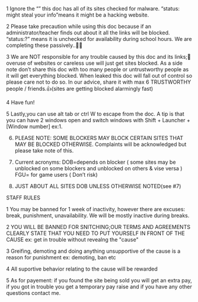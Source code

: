 1 Ignore the “”
this doc has all of its sites checked for malware. “status: might steal your info”means it might be a hacking website.

2 Please take precaution while using this doc because if an administrator/teacher finds out about it all the links will be blocked. “status:?” means it is unchecked for availability during school hours. We are completing these passively..🧑‍💻

3 We  are NOT responsible for any trouble caused by this doc and its links;🧐 overuse of websites or careless use will just get sites blocked. As a side note don’t share this doc with too many people or untrustworthy people as it will get everything blocked. When leaked this doc will fall out of control so please care not to do so. In our advice, share it with max 6 TRUSTWORTHY people / friends.👍(sites are getting blocked alarmingly fast)

4 Have fun!           	
							
5 Lastly,you can use alt tab or ctrl W to escape from the doc. A tip is that you can have 2 windows open and switch windows with Shift + Launcher + [Window number] ex:1. 

6. PLEASE NOTE: SOME BLOCKERS MAY BLOCK CERTAIN SITES THAT MAY BE BLOCKED OTHERWISE. Complaints will be acknowledged but please take note of this.

7. Current acronyms: DOB=depends on blocker ( some sites may be unblocked on some blockers and unblocked on others & vise versa ) FGU= for game users ( Don’t risk)

8. JUST ABOUT ALL SITES DOB UNLESS OTHERWISE NOTED(see #7)

STAFF RULES

1 You may be banned for 1 week of inactivity, however there are excuses: break, punishment, unavailability. We will be mostly inactive during breaks.

2 YOU WILL BE BANNED FOR SNITCHING;OUR TERMS AND AGREEMENTS CLEARLY STATE THAT YOU NEED TO PUT YOURSELF IN FRONT OF THE CAUSE ex: get in trouble without revealng the "cause"

3 Greifing, demoting and doing anything unsupportive of the cause is a reason for punishment ex: demoting, ban etc

4 All suportive behavior relating to the cause will be rewarded

5 As for payement: if you found the site being sold you will get an extra pay, if you got in trouble you get a temporary pay raise and if you have any other questions contact me.

